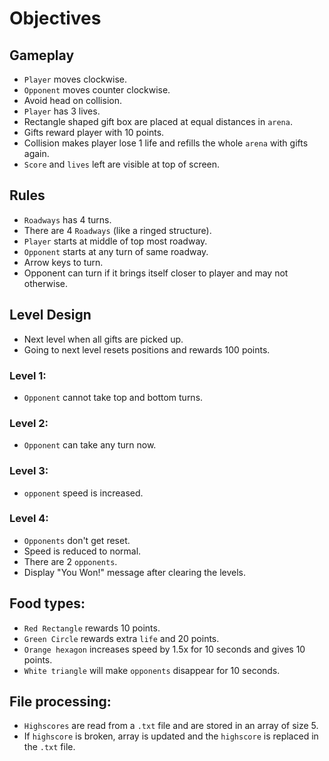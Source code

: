 # Objectives
## Gameplay
- `Player` moves clockwise.
- `Opponent` moves counter clockwise.
- Avoid head on collision.
- `Player` has 3 lives.
- Rectangle shaped gift box are placed at equal distances in `arena`.
- Gifts reward player with 10 points.
- Collision makes player lose 1 life and refills the whole `arena` with gifts again.
- `Score` and `lives` left are visible at top of screen.

## Rules
- `Roadways` has 4 turns.
- There are 4 `Roadways` (like a ringed structure).
- `Player` starts at middle of top most roadway.
- `Opponent` starts at any turn of same roadway.
- Arrow keys to turn.
- Opponent can turn if it brings itself closer to player and may not otherwise.

## Level Design
- Next level when all gifts are picked up.
- Going to next level resets positions and rewards 100 points.

### Level 1:
- `Opponent` cannot take top and bottom turns. 
### Level 2:
- `Opponent` can take any turn now.
### Level 3:
- `opponent` speed is increased.
### Level 4:
- `Opponents` don't get reset.
- Speed is reduced to normal.
- There are 2 `opponents`.
- Display "You Won!" message after clearing the levels.

## Food types:
- `Red Rectangle` rewards 10 points.
- `Green Circle` rewards extra `life` and 20 points.
- `Orange hexagon` increases speed by 1.5x for 10 seconds and gives 10 points.
- `White triangle` will make `opponents` disappear for 10 seconds.

## File processing:
- `Highscores` are read from a `.txt` file and are stored in an array of size 5.
- If `highscore` is broken, array is updated and the `highscore` is replaced in the `.txt` file.